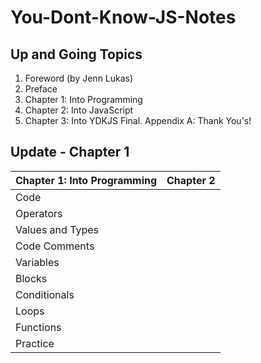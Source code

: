# You-Dont-Know-JS-Notes

## Up and Going Topics

1. Foreword (by Jenn Lukas)
2. Preface
3. Chapter 1: Into Programming
4. Chapter 2: Into JavaScript
5. Chapter 3: Into YDKJS
Final. Appendix A: Thank You's!


## Update - Chapter 1

**Chapter 1: Into Programming** | Chapter 2
------------ | -------------
Code |
Operators |
Values and Types |
Code Comments |
Variables |
Blocks |
Conditionals |
Loops |
Functions |
Practice |
